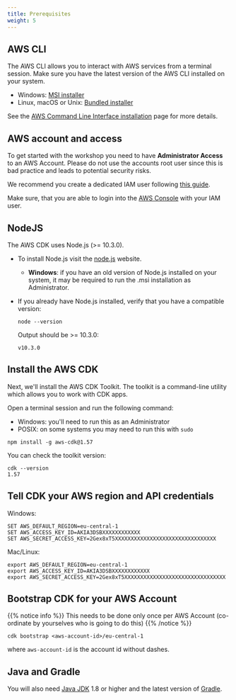 ```yaml
---
title: Prerequisites
weight: 5
---
```


## AWS CLI

The AWS CLI allows you to interact with AWS services from a terminal session.
Make sure you have the latest version of the AWS CLI installed on your system.

 * Windows: [MSI installer](https://docs.aws.amazon.com/cli/latest/userguide/install-windows.html#install-msi-on-windows)
 * Linux, macOS or Unix: [Bundled installer](https://docs.aws.amazon.com/cli/latest/userguide/awscli-install-bundle.html#install-bundle-other)

See the [AWS Command Line Interface
installation](https://docs.aws.amazon.com/cli/latest/userguide/installing.html)
page for more details.


## AWS account and access

To get started with the workshop you need to have **Administrator Access** to an AWS Account. Please do not use the 
accounts root user since this is bad practice and leads to potential security risks.

We recommend you create a dedicated IAM user following [this guide](https://docs.aws.amazon.com/IAM/latest/UserGuide/getting-started_create-admin-group.html).

Make sure, that you are able to login into the [AWS Console](https://console.aws.amazon.com/) with your IAM user.

## NodeJS

The AWS CDK uses Node.js (>= 10.3.0).

* To install Node.js visit the [node.js](https://nodejs.org) website.

    * __Windows__: if you have an old version of Node.js installed on your
      system, it may be required to run the .msi installation as Administrator.

* If you already have Node.js installed, verify that you have a compatible version:

    ```
    node --version
    ```

    Output should be >= 10.3.0:

    ```
    v10.3.0
    ```

## Install the AWS CDK

Next, we'll install the AWS CDK Toolkit. The toolkit is a command-line utility
which allows you to work with CDK apps.

Open a terminal session and run the following command:

- Windows: you'll need to run this as an Administrator
- POSIX: on some systems you may need to run this with `sudo`

```
npm install -g aws-cdk@1.57
```

You can check the toolkit version:

```
cdk --version
1.57
```

## Tell CDK your AWS region and API credentials

Windows:

```
SET AWS_DEFAULT_REGION=eu-central-1
SET AWS_ACCESS_KEY_ID=AKIA3DSBXXXXXXXXXXXX
SET AWS_SECRET_ACCESS_KEY=2Gex8xT5XXXXXXXXXXXXXXXXXXXXXXXXXXXXXXXX
```

Mac/Linux:

```
export AWS_DEFAULT_REGION=eu-central-1
export AWS_ACCESS_KEY_ID=AKIA3DSBXXXXXXXXXXXX
export AWS_SECRET_ACCESS_KEY=2Gex8xT5XXXXXXXXXXXXXXXXXXXXXXXXXXXXXXXX
```

## Bootstrap CDK for your AWS Account

{{% notice info %}}
This needs to be done only once per AWS Account (co-ordinate by yourselves who is going to do this)
{{% /notice %}}

```shell script
cdk bootstrap <aws-account-id>/eu-central-1
```
where `aws-account-id` is the account id without dashes.

## Java and Gradle

You will also need [Java JDK](http://www.oracle.com/technetwork/java/javase/downloads/index.html) 1.8 or higher and the latest version of [Gradle](https://gradle.org/install/).
